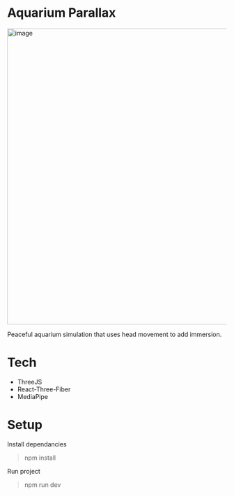 # Aquarium Parallax

<img width="1919" height="679" alt="image" src="https://github.com/user-attachments/assets/58d5c4a7-eeed-4858-ba2e-b907abbe2834" />

Peaceful aquarium simulation that uses head movement to add immersion.

# Tech

- ThreeJS
- React-Three-Fiber
- MediaPipe

# Setup

Install dependancies

> npm install

Run project

> npm run dev

